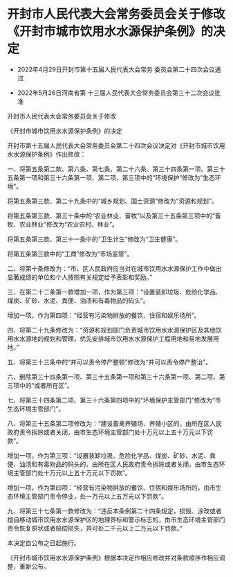 # 开封市人民代表大会常务委员会关于修改《开封市城市饮用水水源保护条例》的决定

- 2022年4月29日开封市第十五届人民代表大会常务
  委员会第二十四次会议通过

- 2022年5月26日河南省第
  十三届人民代表大会常务委员会第三十二次会议批准

<!-- INFO END -->

开封市人民代表大会常务委员会关于修改

《开封市城市饮用水水源保护条例》的决定

开封市第十五届人民代表大会常务委员会第二十四次会议决定对《开封市城市饮用水水源保护条例》作出修改：

一、将第五条第二款、第六条、第七条、第二十六条、第三十四条第一项、第三十五条第一项和第三十六条第一项、第二项、第三项中的“环境保护”修改为“生态环境”。

将第五条第三款、第二十九条中的“城乡规划、国土资源”修改为“资源和规划”。

将第五条第三款、第三十条中的“农业林业、畜牧”以及第三十五条第三项中的“畜牧、农业林业”修改为“农业农村、林业”。

将第五条第三款、第三十一条中的“卫生计生”修改为“卫生健康”。

将第五条第三款中的“工商”修改为“市场监管”。

二、将第十条修改为：“市、区人民政府应当对在城市饮用水水源保护工作中做出显著成绩的单位和个人按照有关规定给予表彰和奖励。”

三、在第二十二条第一款增加一项，作为第三项：“设置装卸垃圾、危险化学品、煤炭、矿砂、水泥、粪便、油渍和有毒物品的码头”。

增加一项，作为第四项：“经营有污染物排放的餐饮、住宿和娱乐场所”。

四、将第二十九条修改为：“资源和规划部门负责城市饮用水水源保护区及其他饮用水水源地的规划和管理，优先安排城市饮用水水源保护工程用地和易地发展用地。”

五、将第三十三条中的“并可以责令停产整顿”修改为“并可以责令停产整治”。

六、删除第三十四条第一项、第三十五条第一项和第三十六条第一项、第二项、第三项中的“或者所在区”。

七、将第三十四条第二项、第三十六条第四项中的“环境保护主管部门”修改为“市生态环境主管部门”。

八、将第三十五条第二项修改为：“建设畜禽养殖场、养殖小区的，由所在区人民政府责令拆除或者关闭，由市生态环境主管部门处十万元以上五十万元以下罚款”。

增加一项，作为第三项：“设置装卸垃圾、危险化学品、煤炭、矿砂、水泥、粪便、油渍和有毒物品的码头的，由所在区人民政府责令拆除或者关闭，由市生态环境主管部门处十万元以上五十万元以下罚款”。

增加一项，作为第四项：“经营有污染物排放的餐饮、住宿和娱乐场所的，由市生态环境主管部门责令停业，处一万元以上五万元以下罚款”。

九、将第三十七条第一款修改为：“违反本条例第二十四条规定，损毁、涂改或者擅自移动城市饮用水水源保护区的地理界标和警示标志的，由市生态环境主管部门责令恢复原状或者赔偿损失，并可处二千元以上二万元以下罚款。”

本决定自公布之日起施行。

《开封市城市饮用水水源保护条例》根据本决定作相应修改并对条款顺序作相应调整，重新公布。
